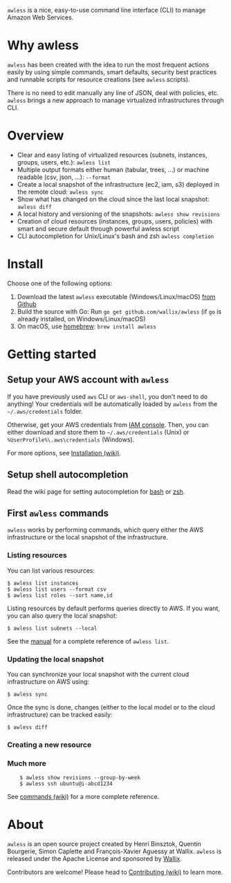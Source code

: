 `awless` is a nice, easy-to-use command line interface (CLI) to manage Amazon Web Services.

# Why awless

`awless` has been created with the idea to run the most frequent actions easily by using simple commands, smart defaults, security best practices and runnable scripts for resource creations (see `awless` scripts).

There is no need to edit manually any line of JSON, deal with policies, etc.
`awless` brings a new approach to manage virtualized infrastructures through CLI.

# Overview

- Clear and easy listing of virtualized resources (subnets, instances, groups, users, etc.): `awless list`
- Multiple output formats either human (tabular, trees, ...) or machine readable (csv, json, ...): `--format`
- Create a local snapshot of the infrastructure (ec2, iam, s3) deployed in the remote cloud: `awless sync`
- Show what has changed on the cloud since the last local snapshot: `awless diff`
- A local history and versioning of the snapshots: `awless show revisions`
- Creation of cloud resources (instances, groups, users, policies) with smart and secure default through powerful awless script
- CLI autocompletion for Unix/Linux's bash and zsh `awless completion`

# Install

Choose one of the following options:

1. Download the latest `awless` executable (Windows/Linux/macOS) [from Github](https://github.com/wallix/awless/releases/latest)
2. Build the source with Go: Run `go get github.com/wallix/awless` (if `go` is already installed, on Windows/Linux/macOS)
3. On macOS, use [homebrew](http://brew.sh):  `brew install awless`

# Getting started

## Setup your AWS account with `awless`

If you have previously used `aws` CLI or `aws-shell`, you don't need to do anything! Your credentials will be automatically loaded by `awless` from the `~/.aws/credentials` folder.

Otherwise, get your AWS credentials from [IAM console](https://console.aws.amazon.com/iam/home?#home).
Then, you can either download and store them to `~/.aws/credentials` (Unix) or `%UserProfile%\.aws\credentials` (Windows).

For more options, see [Installation (wiki)](https://github.com/wallix/awless/wiki/Installation#setup-your-aws-account-with-awless).

## Setup shell autocompletion

Read the wiki page for setting autocompletion for [bash](https://github.com/wallix/awless/wiki/Setup-Autocomplete#bash) or [zsh](https://github.com/wallix/awless/wiki/Setup-Autocomplete#zsh).

## First `awless` commands

`awless` works by performing commands, which query either the AWS infrastructure or the local snapshot of the infrastructure.

### Listing resources

You can list various resources:

    $ awless list instances
    $ awless list users --format csv
    $ awless list roles --sort name,id

Listing resources by default performs queries directly to AWS.
If you want, you can also query the local snapshot:

    $ awless list subnets --local

See the [manual](https://github.com/wallix/awless/wiki/Commands#awless-list) for a complete reference of `awless list`.

### Updating the local snapshot

<!-- WHY!!! -->

You can synchronize your local snapshot with the current cloud infrastructure on AWS using:

    $ awless sync

Once the sync is done, changes (either to the local model or to the cloud infrastructure) can be tracked easily:

    $ awless diff

### Creating a new resource

<!-- TODO -->

### Much more

		$ awless show revisions --group-by-week
		$ awless ssh ubuntu@i-abcd1234

See [commands (wiki)](https://github.com/wallix/awless/wiki/Commands) for a more complete reference.

# About

`awless` is an open source project created by Henri Binsztok, Quentin Bourgerie, Simon Caplette and François-Xavier Aguessy at Wallix.
`awless` is released under the Apache License and sponsored by [Wallix](https://github.com/wallix).

Contributors are welcome! Please head to [Contributing (wiki)](https://github.com/wallix/awless/wiki/Contributing) to learn more.



